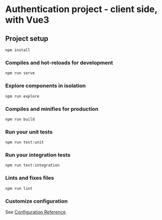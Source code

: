 # Authentication project - client side, with Vue3

## Project setup
```
npm install
```

### Compiles and hot-reloads for development
```
npm run serve
```

### Explore components in isolation
```
npm run explore
```

### Compiles and minifies for production
```
npm run build
```

### Run your unit tests
```
npm run test:unit
```

### Run your integration tests
```
npm run test:integration
```

### Lints and fixes files
```
npm run lint
```

### Customize configuration
See [Configuration Reference](https://cli.vuejs.org/config/).

